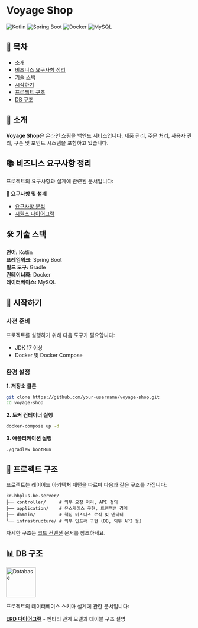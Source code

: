 # Voyage Shop

![Kotlin](https://img.shields.io/badge/Kotlin-7F52FF?style=for-the-badge&logo=kotlin&logoColor=white)
![Spring Boot](https://img.shields.io/badge/Spring_Boot-6DB33F?style=for-the-badge&logo=spring-boot&logoColor=white)
![Docker](https://img.shields.io/badge/Docker-2496ED?style=for-the-badge&logo=docker&logoColor=white)
![MySQL](https://img.shields.io/badge/MySQL-4479A1?style=for-the-badge&logo=mysql&logoColor=white)


## 📑 목차

- [소개](#소개)
- [비즈니스 요구사항 정리](#비즈니스-요구사항-정리)
- [기술 스택](#기술-스택)
- [시작하기](#시작하기)
- [프로젝트 구조](#프로젝트-구조)
- [DB 구조](#DB-구조)


## 📌 소개

**Voyage Shop**은 온라인 쇼핑몰 백엔드 서비스입니다. 제품 관리, 주문 처리, 사용자 관리, 쿠폰 및 포인트 시스템을 포함하고 있습니다.

## 📚 비즈니스 요구사항 정리

프로젝트의 요구사항과 설계에 관련된 문서입니다:

**📄 요구사항 및 설계**
- [요구사항 분석](./docs/system-design/01-requirement.md)
- [시퀀스 다이어그램](./docs/system-design/02-sequance-diagram.md)
  

## 🛠 기술 스택

**언어:** Kotlin  
**프레임워크:** Spring Boot  
**빌드 도구:** Gradle  
**컨테이너화:** Docker  
**데이터베이스:** MySQL

## 🚀 시작하기

### 사전 준비

프로젝트를 실행하기 위해 다음 도구가 필요합니다:

- JDK 17 이상
- Docker 및 Docker Compose

### 환경 설정

**1. 저장소 클론**

```bash
git clone https://github.com/your-username/voyage-shop.git
cd voyage-shop
```

**2. 도커 컨테이너 실행**

```bash
docker-compose up -d
```

**3. 애플리케이션 실행**

```bash
./gradlew bootRun
```

## 📂 프로젝트 구조

프로젝트는 레이어드 아키텍처 패턴을 따르며 다음과 같은 구조를 가집니다:

```
kr.hhplus.be.server/
├── controller/     # 외부 요청 처리, API 정의
├── application/    # 유스케이스 구현, 트랜잭션 경계
├── domain/         # 핵심 비즈니스 로직 및 엔티티
└── infrastructure/ # 외부 인프라 구현 (DB, 외부 API 등)
```

자세한 구조는 [코드 컨벤션](./docs/system-design/04-convention.md) 문서를 참조하세요.

## 📊 DB 구조

<img src="https://cdn-icons-png.flaticon.com/512/2906/2906274.png" width="80" alt="Database">

프로젝트의 데이터베이스 스키마 설계에 관한 문서입니다:

**[ERD 다이어그램](./docs/system-design/03-erd.md)** - 엔티티 관계 모델과 테이블 구조 설명
